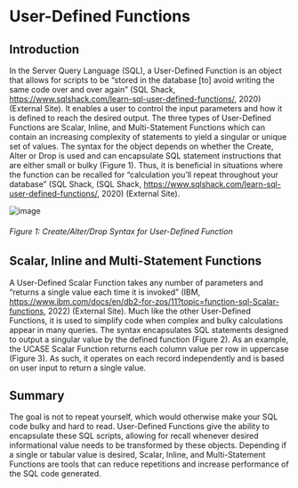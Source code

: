 # **User-Defined Functions**
## **Introduction** 
In the Server Query Language (SQL), a User-Defined Function is an object that allows for scripts to be “stored in the database [to] avoid writing the same code over and over again” (SQL Shack, https://www.sqlshack.com/learn-sql-user-defined-functions/, 2020) (External Site). It enables a user to control the input parameters and how it is defined to reach the desired output. The three types of User-Defined Functions are Scalar, Inline, and Multi-Statement Functions which can contain an increasing complexity of statements to yield a singular or unique set of values. The syntax for the object depends on whether the Create, Alter or Drop is used and can encapsulate SQL statement instructions that are either small or bulky (Figure 1). Thus, it is beneficial in situations where the function can be recalled for “calculation you’ll repeat throughout your database” (SQL Shack, (SQL Shack, https://www.sqlshack.com/learn-sql-user-defined-functions/, 2020) (External Site).

![image](https://user-images.githubusercontent.com/105769165/171306405-4025e393-9440-4ee1-b751-e2fe74bd6573.png)
###### Figure 1: Create/Alter/Drop Syntax for User-Defined Function

## **Scalar, Inline and Multi-Statement Functions**
A User-Defined Scalar Function takes any number of parameters and “returns a single value each time it is invoked” (IBM, https://www.ibm.com/docs/en/db2-for-zos/11?topic=function-sql-Scalar-functions, 2022) (External Site). Much like the other User-Defined Functions, it is used to simplify code when complex and bulky calculations appear in many queries. The syntax encapsulates SQL statements designed to output a singular value by the defined function (Figure 2). As an example, the UCASE Scalar Function returns each column value per row in uppercase (Figure 3). As such, it operates on each record independently and is based on user input to return a single value. 
## **Summary**
The goal is not to repeat yourself, which would otherwise make your SQL code bulky and hard to read. User-Defined Functions give the ability to encapsulate these SQL scripts, allowing for recall whenever desired informational value needs to be transformed by these objects. Depending if a single or tabular value is desired, Scalar, Inline, and Multi-Statement Functions are tools that can reduce repetitions and increase performance of the SQL code generated. 
